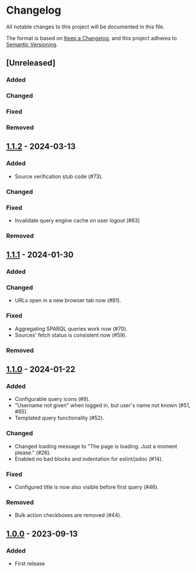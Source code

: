 # Changelog

All notable changes to this project will be documented in this file.

The format is based on [Keep a Changelog](https://keepachangelog.com/en/1.0.0/),
and this project adheres to [Semantic Versioning](https://semver.org/spec/v2.0.0.html).

## [Unreleased]

### Added

### Changed

### Fixed

### Removed

## [1.1.2] - 2024-03-13

### Added

- Source verification stub code (#73).

### Changed

### Fixed

- Invalidate query engine cache on user logout (#63)

### Removed

## [1.1.1] - 2024-01-30

### Added

### Changed

- URLs open in a new browser tab now (#81).

### Fixed

- Aggregating SPARQL queries work now (#70).
- Sources' fetch status is consistent now (#59).

### Removed

## [1.1.0] - 2024-01-22

### Added

- Configurable query icons (#9).
- "Username not given" when logged in, but user's name not known (#51, #65).
- Templated query functionality (#52).

### Changed

- Changed loading message to "The page is loading. Just a moment please." (#26).
- Enabled no bad blocks and indentation for eslint/jsdoc (#14).

### Fixed

- Configured title is now also visible before first query (#46).

### Removed

- Bulk action checkboxes are removed (#44).

## [1.0.0] - 2023-09-13

### Added

- First release

[1.0.0]: https://github.com/SolidLabResearch/generic-data-viewer-react-admin/releases/tag/v1.0.0
[1.1.0]: https://github.com/SolidLabResearch/generic-data-viewer-react-admin/releases/tag/v1.1.0
[1.1.1]: https://github.com/SolidLabResearch/generic-data-viewer-react-admin/releases/tag/v1.1.1
[1.1.2]: https://github.com/SolidLabResearch/generic-data-viewer-react-admin/releases/tag/v1.1.2
